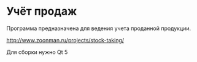 Учёт продаж
============

Программа предназначена для ведения учета проданной продукции. 

http://www.zoonman.ru/projects/stock-taking/


Для сборки нужно Qt 5
